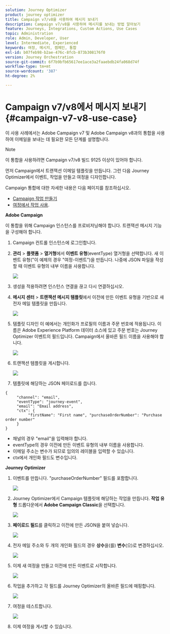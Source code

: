 ```yaml
---
solution: Journey Optimizer
product: journey optimizer
title: Campaign v7/v8을 사용하여 메시지 보내기
description: Campaign v7/v8을 사용하여 메시지를 보내는 방법 알아보기
feature: Journeys, Integrations, Custom Actions, Use Cases
topic: Administration
role: Admin, Developer, User
level: Intermediate, Experienced
keywords: 여정, 메시지, 캠페인, 통합
exl-id: b07feb98-b2ae-476c-8fcb-873b308176f0
version: Journey Orchestration
source-git-commit: 6f7b9bfb65617ee1ace3a2faaebdb24fa068d74f
workflow-type: tm+mt
source-wordcount: '387'
ht-degree: 2%

---
```


# Campaign v7/v8에서 메시지 보내기 {#campaign-v7-v8-use-case}

이 사용 사례에서는 Adobe Campaign v7 및 Adobe Campaign v8과의 통합을 사용하여 이메일을 보내는 데 필요한 모든 단계를 설명합니다.

>[!NOTE]
>
>이 통합을 사용하려면 Campaign v7/v8 빌드 9125 이상이 있어야 합니다.

먼저 Campaign에서 트랜잭션 이메일 템플릿을 만듭니다. 그런 다음 Journey Optimizer에서 이벤트, 작업을 만들고 여정을 디자인합니다.

Campaign 통합에 대한 자세한 내용은 다음 페이지를 참조하십시오.

* [Campaign 작업 만들기](../action/acc-action.md)
* [여정에서 작업 사용](../building-journeys/using-adobe-campaign-v7-v8.md).

**Adobe Campaign**

이 통합을 위해 Campaign 인스턴스를 프로비저닝해야 합니다. 트랜잭션 메시지 기능을 구성해야 합니다.

1. Campaign 컨트롤 인스턴스에 로그인합니다.

1. **관리** > **플랫폼** > **열거형**&#x200B;에서 **이벤트 유형**(eventType) 열거형을 선택합니다. 새 이벤트 유형(&quot;이 예제의 경우 &quot;여정-이벤트&quot;)을 만듭니다. 나중에 JSON 파일을 작성할 때 이벤트 유형의 내부 이름을 사용합니다.

   ![](assets/accintegration-uc-1.png)

1. 생성을 적용하려면 인스턴스 연결을 끊고 다시 연결하십시오.

1. **메시지 센터** > **트랜잭션 메시지 템플릿**&#x200B;에서 이전에 만든 이벤트 유형을 기반으로 새 전자 메일 템플릿을 만듭니다.

   ![](assets/accintegration-uc-2.png)

1. 템플릿 디자인 이 예에서는 개인화가 프로필의 이름과 주문 번호에 적용됩니다. 이름은 Adobe Experience Platform 데이터 소스에 있고 주문 번호는 Journey Optimizer 이벤트의 필드입니다. Campaign에서 올바른 필드 이름을 사용해야 합니다.

   ![](assets/accintegration-uc-3.png)

1. 트랜잭션 템플릿을 게시합니다.

   ![](assets/accintegration-uc-4.png)

1. 템플릿에 해당하는 JSON 페이로드를 씁니다.

```
{
     "channel": "email",
     "eventType": "journey-event",
     "email": "Email address",
     "ctx": {
          "firstName": "First name", "purchaseOrderNumber": "Purchase order number"
     }
}
```

* 채널의 경우 &quot;email&quot;을 입력해야 합니다.
* eventType의 경우 이전에 만든 이벤트 유형의 내부 이름을 사용합니다.
* 이메일 주소는 변수가 되므로 임의의 레이블을 입력할 수 있습니다.
* ctx에서 개인화 필드도 변수입니다.

**Journey Optimizer**

1. 이벤트를 만듭니다. &quot;purchaseOrderNumber&quot; 필드를 포함합니다.

   ![](assets/accintegration-uc-5.png)

1. Journey Optimizer에서 Campaign 템플릿에 해당하는 작업을 만듭니다. **작업 유형** 드롭다운에서 **Adobe Campaign Classic**&#x200B;을 선택합니다.

   ![](assets/accintegration-uc-6.png)

1. **페이로드 필드**&#x200B;를 클릭하고 이전에 만든 JSON을 붙여 넣습니다.

   ![](assets/accintegration-uc-7.png)

1. 전자 메일 주소와 두 개의 개인화 필드의 경우 **상수**&#x200B;을(를) **변수**(으)로 변경하십시오.

   ![](assets/accintegration-uc-8.png)

1. 이제 새 여정을 만들고 이전에 만든 이벤트로 시작합니다.

   ![](assets/accintegration-uc-9.png)

1. 작업을 추가하고 각 필드를 Journey Optimizer의 올바른 필드에 매핑합니다.

   ![](assets/accintegration-uc-10.png)

1. 여정을 테스트합니다.

   ![](assets/accintegration-uc-11.png)

1. 이제 여정을 게시할 수 있습니다.
